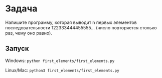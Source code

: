 # Задача

Напишите программу, которая выводит n первых элементов последовательности 122333444455555… (число повторяется столько раз, чему оно равно).

## Запуск

Windows: `python first_elements/first_elements.py`

Linux/Mac: `python3 first_elements/first_elements.py`